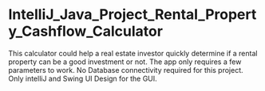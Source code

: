 # IntelliJ_Java_Project_Rental_Property_Cashflow_Calculator
This calculator could help a real estate investor quickly determine if a rental property can be a good investment or not. The app only requires a few parameters to work.
No Database connectivity required for this project. Only intelliJ and Swing UI Design for the GUI. 
